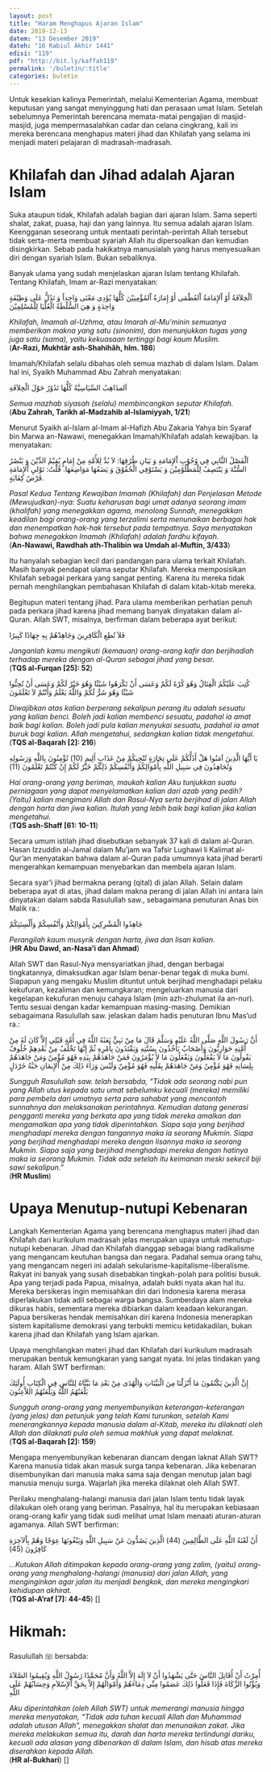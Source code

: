```yaml
---
layout: post
title: "Haram Menghapus Ajaran Islam"
date: 2019-12-13
datem: "13 Desember 2019"
dateh: "16 Rabiul Akhir 1441"
edisi: "119"
pdf: "http://bit.ly/kaffah119"
permalink: '/buletin/:title'
categories: buletin
---
```


Untuk kesekian kalinya Pemerintah, melalui Kementerian Agama, membuat keputusan yang sangat menyinggung hati dan perasaan umat Islam. Setelah sebelumnya Pemerintah berencana memata-matai pengajian di masjid-masjid, juga mempermasalahkan cadar dan celana cingkrang, kali ini mereka berencana menghapus materi jihad dan Khilafah yang selama ini menjadi materi pelajaran di madrasah-madrasah.

# Khilafah dan Jihad adalah Ajaran Islam

Suka ataupun tidak, Khilafah adalah bagian dari ajaran Islam. Sama seperti shalat, zakat, puasa, haji dan yang lainnya. Itu semua adalah ajaran Islam. Keengganan seseorang untuk mentaati perintah-perintah Allah tersebut tidak serta-merta membuat syariah Allah itu dipersoalkan dan kemudian disingkirkan. Sebab pada hakikatnya manusialah yang harus menyesuaikan diri dengan syariah Islam. Bukan sebaliknya.

Banyak ulama yang sudah menjelaskan ajaran Islam tentang Khilafah. Tentang Khilafah, Imam ar-Razi menyatakan:

<p class="text-right-arabic">
اَلْخِلاَفَةُ أَوْ اْلإِمَامَةُ اْلعُظْمَى أَوْ إِمَارَةُ اْلمُؤْمِنِيْنَ كُلُّهَا يُؤَدِي مَعْنَى وَاحِداً وَ تَدُلُّ عَلَى وَظِيْفَةٍ وَاحِدَةٍ وَ هِيَ السُّلْطَةُ الْعُلْيَا لِلْمُسْلِمِيْنَ
</p>

<p class="text-right-arti">
<i>Khilafah, Imamah al-Uzhma, atau Imarah al-Mu’minin semuanya memberikan makna yang satu (sinonim), dan menunjukkan tugas yang juga satu (sama), yaitu kekuasaan tertinggi bagi kaum Muslim.</i><br>
(<b>Ar-Razi, Mukhtâr ash-Shahihâh, hlm. 186</b>)
</p>

Imamah/Khilafah selalu dibahas oleh semua mazhab di dalam Islam. Dalam hal ini, Syaikh Muhammad Abu Zahrah menyatakan:

<p class="text-right-arabic">
اَلمذَاهِبُ السِّيَاسِيَّةُ كُلُّهَا تَدُوْرُ حَوْلَ الْخِلاَفَةِ
</p>

<p class="text-right-arti">
<i>Semua mazhab siyasah (selalu) membincangkan seputar Khilafah.</i><br>
(<b>Abu Zahrah, Tarikh al-Madzahib al-Islamiyyah, 1/21</b>)
</p>

Menurut Syaikh al-Islam al-Imam al-Hafizh Abu Zakaria Yahya bin Syaraf bin Marwa an-Nawawi, menegakkan Imamah/Khilafah adalah kewajiban. Ia menyatakan:

<p class="text-right-arabic">
اَلْفَصْلُ الثَّانِي فِي وُجُوْبِ اْلإِمَامَةِ وَ بَيَانِ طُرُقِهَا: لاَ بُدَّ لِلأُمَّةِ مِنْ إِمَامٍ يُقِيْمُ الدِّيْنَ وَ يَنْصُرُ السُّنَّةَ وَ يَنْتَصِفُ لِلْمَظْلُوْمِيْنَ وَ يَسْتَوْفِي الْحُقُوْقَ وَ يَضَعُهَا مَوَاضِعَهَا. قُلْتُ: تَوْليِ اْلإِمَامَةِ فَرْضُ كِفَايَةٍ.
</p>

<p class="text-right-arti">
<i>Pasal Kedua Tentang Kewajiban Imamah (Khilafah) dan Penjelasan Metode (Mewujudkan)-nya: Suatu keharusan bagi umat adanya seorang imam (khalifah) yang menegakkan agama, menolong Sunnah, menegakkan keadilan bagi orang-orang yang terzalimi serta menunaikan berbagai hak dan menempatkan hak-hak tersebut pada tempatnya. Saya menyatakan bahwa menegakkan Imamah (Khilafah) adalah fardhu kifayah.</i><br>
(<b>An-Nawawi, Rawdhah ath-Thalibin wa Umdah al-Muftin, 3/433</b>)
</p>

Itu hanyalah sebagian kecil dari pandangan para ulama terkait Khilafah. Masih banyak pendapat ulama seputar Khilafah. Mereka memposisikan Khilafah sebagai perkara yang sangat penting. Karena itu mereka tidak pernah menghilangkan pembahasan Khilafah di dalam kitab-kitab mereka.

Begitupun materi tentang jihad. Para ulama memberikan perhatian penuh pada perkara jihad karena jihad memang banyak dinyatakan dalam al-Quran. Allah SWT, misalnya, berfirman dalam beberapa ayat berikut:

<p class="text-right-arabic">
فَلاَ تُطِعِ الْكَافِرِينَ وَجَاهِدْهُمْ بِهِ جِهَادًا كَبِيرًا
</p>

<p class="text-right-arti">
<i>Janganlah kamu mengikuti (kemauan) orang-orang kafir dan berjihadlah terhadap mereka dengan al-Quran sebagai jihad yang besar.</i><br>
(<b>TQS al-Furqan [25]: 52</b>)
</p>

<p class="text-right-arabic">
كُتِبَ عَلَيْكُمُ الْقِتَالُ وَهُوَ كُرْهٌ لَكُمْ وَعَسَى أَنْ تَكْرَهُوا شَيْئًا وَهُوَ خَيْرٌ لَكُمْ وَعَسَى أَنْ تُحِبُّوا شَيْئًا وَهُوَ شَرٌّ لَكُمْ وَاللَّهُ يَعْلَمُ وَأَنْتُمْ لاَ تَعْلَمُونَ
</p>

<p class="text-right-arti">
<i>Diwajibkan atas kalian berperang sekalipun perang itu adalah sesuatu yang kalian benci. Boleh jadi kalian membenci sesuatu, padahal ia amat baik bagi kalian. Boleh jadi pula kalian menyukai sesuatu, padahal ia amat buruk bagi kalian. Allah mengetahui, sedangkan kalian tidak mengetahui.</i><br>
(<b>TQS al-Baqarah [2]: 216</b>)
</p>

<p class="text-right-arabic">
يَا أَيُّهَا الَّذِينَ آمَنُوا هَلْ أَدُلُّكُمْ عَلَى تِجَارَةٍ تُنْجِيكُمْ مِنْ عَذَابٍ أَلِيمٍ (10) تُؤْمِنُونَ بِاللَّهِ وَرَسُولِهِ وَتُجَاهِدُونَ فِي سَبِيلِ اللَّهِ بِأَمْوَالِكُمْ وَأَنْفُسِكُمْ ذَلِكُمْ خَيْرٌ لَكُمْ إِنْ كُنْتُمْ تَعْلَمُونَ (11)
</p>

<p class="text-right-arti">
<i>Hai orang-orang yang beriman, maukah kalian Aku tunjukkan suatu perniagaan yang dapat menyelamatkan kalian dari azab yang pedih? (Yaitu) kalian mengimani Allah dan Rasul-Nya serta berjihad di jalan Allah dengan harta dan jiwa kalian. Itulah yang lebih baik bagi kalian jika kalian mengetahui.</i><br>
(<b>TQS ash-Shaff [61: 10-11</b>)
</p>

Secara umum istilah jihad disebutkan sebanyak 37 kali di dalam al-Quran. Hasan Izzuddin al-Jamal dalam Mu’jam wa Tafsir Lughawi li Kalimat al-Qur’an menyatakan bahwa dalam al-Quran pada umumnya kata jihad berarti mengerahkan kemampuan menyebarkan dan membela ajaran Islam.

Secara syar’i jihad bermakna perang (qital) di jalan Allah. Selain dalam beberapa ayat di atas, jihad dalam makna perang di jalan Allah ini antara lain dinyatakan dalam sabda Rasulullah saw., sebagaimana penuturan Anas bin Malik ra.:

<p class="text-right-arabic">
جَاهِدُوا الْمُشْرِكِينَ بِأَمْوَالِكُمْ وَأَنْفُسِكُمْ وَأَلْسِنَتِكُمْ
</p>

<p class="text-right-arti">
<i>Perangilah kaum musyrik dengan harta, jiwa dan lisan kalian.</i><br>
(<b>HR Abu Dawd, an-Nasa’i dan Ahmad</b>)
</p>

Allah SWT dan Rasul-Nya mensyariatkan jihad, dengan berbagai tingkatannya, dimaksudkan agar Islam benar-benar tegak di muka bumi. Siapapun yang mengaku Muslim dituntut untuk berjihad menghadapi pelaku kekufuran, kezaliman dan kemungkaran; mengeluarkan manusia dari kegelapan kekufuran menuju cahaya Islam (min azh-zhulumat ila an-nur). Tentu sesuai dengan kadar kemampuan masing-masing. Demikian sebagaimana Rasulullah saw. jelaskan dalam hadis penuturan Ibnu Mas’ud ra.:

<p class="text-right-arabic">
أَنَّ رَسُولَ اللَّهِ صَلَّى اللَّهُ عَلَيْهِ وَسَلَّمَ قَالَ مَا مِنْ نَبِيٍّ بَعَثَهُ اللَّهُ فِي أُمَّةٍ قَبْلِي إِلاَّ كَانَ لَهُ مِنْ أُمَّتِهِ حَوَارِيُّونَ وَأَصْحَابٌ يَأْخُذُونَ بِسُنَّتِهِ وَيَقْتَدُونَ بِأَمْرِهِ ثُمَّ إِنَّهَا تَخْلُفُ مِنْ بَعْدِهِمْ خُلُوفٌ يَقُولُونَ مَا لاَ يَفْعَلُونَ وَيَفْعَلُونَ مَا لاَ يُؤْمَرُونَ فَمَنْ جَاهَدَهُمْ بِيَدِهِ فَهُوَ مُؤْمِنٌ وَمَنْ جَاهَدَهُمْ بِلِسَانِهِ فَهُوَ مُؤْمِنٌ وَمَنْ جَاهَدَهُمْ بِقَلْبِهِ فَهُوَ مُؤْمِنٌ وَلَيْسَ وَرَاءَ ذَلِكَ مِنْ اْلإِيمَانِ حَبَّةُ خَرْدَلٍ
</p>

<p class="text-right-arti">
<i>Sungguh Rasulullah saw. telah bersabda, “Tidak ada seorang nabi pun yang Allah utus kepada satu umat sebelumku kecuali (mereka) memiliki para pembela dari umatnya serta para sahabat yang mencontoh sunnahnya dan melaksanakan perintahnya. Kemudian datang generasi pengganti mereka yang berkata apa yang tidak mereka amalkan dan mengamalkan apa yang tidak diperintahkan. Siapa saja yang berjihad menghadapi mereka dengan tangannya maka ia seorang Mukmin. Siapa yang berjihad menghadapi mereka dengan lisannya maka ia seorang Mukmin. Siapa saja yang berjihad menghadapi mereka dengan hatinya maka ia seorang Mukmin. Tidak ada setelah itu keimanan meski sekecil biji sawi sekalipun.”</i><br>
(<b>HR Muslim</b>)
</p>

# Upaya Menutup-nutupi Kebenaran

Langkah Kementerian Agama yang berencana menghapus materi jihad dan Khilafah dari kurikulum madrasah jelas merupakan upaya untuk menutup-nutupi kebenaran. Jihad dan Khilafah dianggap sebagai biang radikalisme yang mengancam keutuhan bangsa dan negara. Padahal semua orang tahu, yang mengancam negeri ini adalah sekularisme-kapitalisme-liberalisme. Rakyat ini banyak yang susah disebabkan tingkah-polah para politisi busuk. Apa yang terjadi pada Papua, misalnya, adalah bukti nyata akan hal itu. Mereka bersikeras ingin memisahkan diri dari Indonesia karena merasa diperlakukan tidak adil sebagai warga bangsa. Sumberdaya alam mereka dikuras habis, sementara mereka dibiarkan dalam keadaan kekurangan. Papua bersikeras hendak memisahkan diri karena Indonesia menerapkan sistem kapitalisme demokrasi yang terbukti memicu ketidakadilan, bukan karena jihad dan Khilafah yang Islam ajarkan.

Upaya menghilangkan materi jihad dan Khilafah dari kurikulum madrasah merupakan bentuk kemungkaran yang sangat nyata. Ini jelas tindakan yang haram. Allah SWT berfirman:

<p class="text-right-arabic">
إِنَّ الَّذِينَ يَكْتُمُونَ مَا أَنْزَلْنَا مِنَ الْبَيِّنَاتِ وَالْهُدَى مِنْ بَعْدِ مَا بَيَّنَّاهُ لِلنَّاسِ فِي الْكِتَابِ أُولَئِكَ يَلْعَنُهُمُ اللَّهُ وَيَلْعَنُهُمُ اللاَّعِنُونَ
</p>

<p class="text-right-arti">
<i>Sungguh orang-orang yang menyembunyikan keterangan-keterangan (yang jelas) dan petunjuk yang telah Kami turunkan, setelah Kami menerangkannya kepada manusia dalam al-Kitab, mereka itu dilaknati oleh Allah dan dilaknati pula oleh semua makhluk yang dapat melaknat.</i><br>
(<b>TQS al-Baqarah [2]: 159</b>)
</p>

Mengapa menyembunyikan kebenaran diancam dengan laknat Allah SWT? Karena manusia tidak akan masuk surga tanpa kebenaran. Jika kebenaran disembunyikan dari manusia maka sama saja dengan menutup jalan bagi manusia menuju surga. Wajarlah jika mereka dilaknat oleh Allah SWT.

Perilaku menghalang-halangi manusia dari jalan Islam tentu tidak layak dilakukan oleh orang yang beriman. Pasalnya, hal itu merupakan kebiasaan orang-orang kafir yang tidak sudi melihat umat Islam menaati aturan-aturan agamanya. Allah SWT berfirman:

<p class="text-right-arabic">
أَنْ لَعْنَةُ اللَّهِ عَلَى الظَّالِمِينَ (44) الَّذِينَ يَصُدُّونَ عَنْ سَبِيلِ اللَّهِ وَيَبْغُونَهَا عِوَجًا وَهُمْ بِاْلآخِرَةِ كَافِرُونَ (45)
</p>

<p class="text-right-arti">
<i>…Kutukan Allah ditimpakan kepada orang-orang yang zalim, (yaitu) orang-orang yang menghalang-halangi (manusia) dari jalan Allah, yang menginginkan agar jalan itu menjadi bengkok, dan mereka mengingkari kehidupan akhirat.</i><br>
(<b>TQS al-A’raf [7]: 44-45</b>) []
</p>



<!-- HIKMAH -->
<div class="card mt-5">
  <div class="card-header">
  <h1>Hikmah:</h1>
  </div>

  <div class="card-body">
  <p class="text-center">
  Rasulullah ﷺ  bersabda:
  </p>

  <p class="text-center-arabic">
  أُمِرْتُ أَنْ أُقَاتِلَ النَّاسَ حَتَّى يَشْهَدُوا أَنْ لاَ إِلَهَ إِلاَّ اللَّهُ وَأَنَّ مُحَمَّدًا رَسُولُ اللَّهِ وَيُقِيمُوا الصَّلاَةَ وَيُؤْتُوا الزَّكَاةَ فَإِذَا فَعَلُوا ذَلِكَ عَصَمُوا مِنِّي دِمَاءَهُمْ وَأَمْوَالَهُمْ إِلاَّ بِحَقِّ اْلإِسْلاَمِ وَحِسَابُهُمْ عَلَى اللَّهِ
  </p>

  <p class="text-center">
  <i>Aku diperintahkan (oleh Allah SWT) untuk memerangi manusia hingga mereka menyatakan, “Tidak ada tuhan kecuali Allah dan Muhammad adalah utusan Allah”, menegakkan shalat dan menunaikan zakat. Jika mereka melakukan semua itu, darah dan harta mereka terlindungi dariku, kecuali ada alasan yang dibenarkan di dalam Islam, dan hisab atas mereka diserahkan kepada Allah.</i><br>
  (<b>HR al-Bukhari</b>) []
  </p>
  </div>
</div>
<!-- END HIKMAH -->
